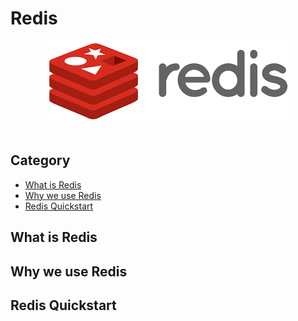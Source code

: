 # Redis 

<div align="center"> <img src="logo.png" width=""/> </div><br>



## Category

  * [What is Redis](#what-is-redis)
  * [Why we use Redis](#why-we-use-redis)
  * [Redis Quickstart](#redis-quickstart)





## What is Redis







## Why we use Redis



















## Redis Quickstart




